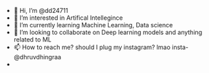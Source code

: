 - 👋 Hi, I’m @dd24711
- 👀 I’m interested in Artifical Intellegince
- 🌱 I’m currently learning Machine Learning, Data science
- 💞️ I’m looking to collaborate on Deep learning models and anything related to ML
- 📫 How to reach me? should I plug my instagram? lmao insta-@dhruvdhingraa
- 

<!---
dd24711/dd24711 is a ✨ special ✨ repository because its `README.md` (this file) appears on your GitHub profile.
You can click the Preview link to take a look at your changes.
--->
